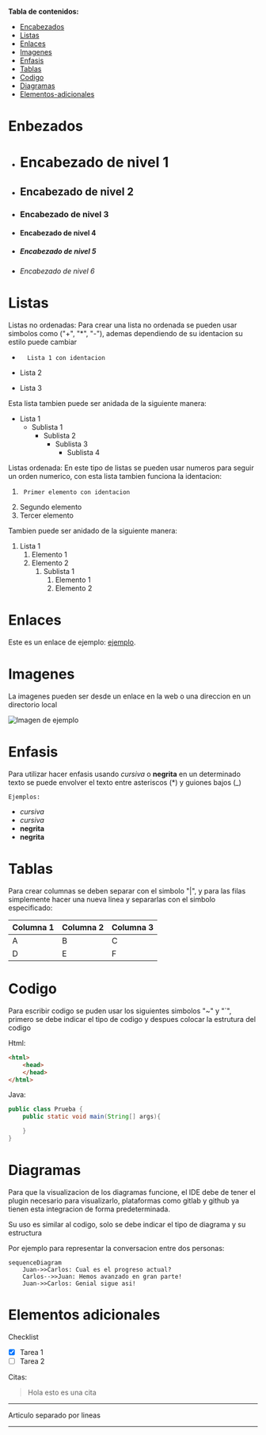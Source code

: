 **Tabla de contenidos:**
 - [Encabezados](#enbezados)
 - [Listas](#listas)
 - [Enlaces](#enlaces)
 - [Imagenes](#imagenes)
 - [Enfasis](#enfasis)
 - [Tablas](#tablas)
 - [Codigo](#codigo)
 - [Diagramas](#diagramas)
 - [Elementos-adicionales](#elementos-adicionales)
 


# Enbezados 
- # Encabezado de nivel 1
- ## Encabezado de nivel 2
- ### Encabezado de nivel 3
- #### Encabezado de nivel 4
- ##### Encabezado de nivel 5
- ###### Encabezado de nivel 6



# Listas 

Listas no ordenadas: Para crear una lista no ordenada se pueden usar simbolos como ("+", "*", "-"), ademas dependiendo de su identacion su estilo puede cambiar

*       Lista 1 con identacion
+ Lista 2
- Lista 3 

Esta lista tambien puede ser anidada de la siguiente manera:
- Lista 1
    - Sublista 1
        - Sublista 2
            - Sublista 3
                - Sublista 4

Listas ordenada: En este tipo de listas se pueden usar numeros para seguir un orden numerico, con esta lista tambien funciona la identacion:

1.      Primer elemento con identacion
2. Segundo elemento
3. Tercer elemento

Tambien puede ser anidado de la siguiente manera:
1. Lista 1
    1. Elemento 1
    2. Elemento 2
        1. Sublista 1
            1. Elemento 1
            2. Elemento 2

# Enlaces

Este es un enlace de ejemplo: [ejemplo](http://google.com).


# Imagenes

La imagenes pueden ser desde un enlace en la web o una direccion en un directorio local

![Imagen de ejemplo](https://images.pexels.com/photos/4050300/pexels-photo-4050300.jpeg?auto=compress&cs=tinysrgb&w=1260&h=750&dpr=1)

# Enfasis

Para utilizar hacer enfasis usando *cursiva* o __negrita__ en un determinado texto se puede envolver el texto entre asteriscos (*) y guiones bajos (_)

    Ejemplos:

- *cursiva*	
- _cursiva_	
- **negrita**	
- __negrita__

# Tablas

Para crear columnas se deben separar con el simbolo "|", y para las filas simplemente hacer una nueva linea y separarlas con el simbolo especificado:

|Columna 1|Columna 2| Columna 3 |
|--------|--------|--------|
|    A    |    B    |   C   |
|    D    |    E    |   F   |

# Codigo

Para escribir codigo se puden usar los siguientes simbolos "~" y "`", primero se debe indicar el tipo de codigo y despues colocar la estrutura del codigo

Html:
~~~ html
<html>
    <head>
    </head>
</html>
~~~

Java:   
``` java
public class Prueba {
    public static void main(String[] args){

    }
}
```

# Diagramas

Para que la visualizacion de los diagramas funcione, el IDE debe de tener el plugin necesario para visualizarlo, plataformas como gitlab y github ya tienen esta integracion de forma predeterminada.

Su uso es similar al codigo, solo se debe indicar el tipo de diagrama y su estructura

Por ejemplo para representar la conversacion entre dos personas:

``` mermaid
sequenceDiagram
    Juan->>Carlos: Cual es el progreso actual?
    Carlos-->>Juan: Hemos avanzado en gran parte!
    Juan->>Carlos: Genial sigue asi!
```

# Elementos adicionales

Checklist
- [x] Tarea 1
- [ ] Tarea 2

Citas:

> Hola esto es una cita


***
Articulo separado por lineas
*** 
